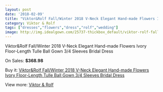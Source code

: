```yaml
---
layout: post
date: '2018-02-09'
title: "Viktor&Rolf Fall/Winter 2018 V-Neck Elegant Hand-made Flowers Ivory Floor-Length Tulle Ball Gown 3/4 Sleeves Bridal Dress"
category: Viktor & Rolf
tags: ["dresses","flowers","dress","rolf","wedding"]
image: http://img.idealgown.com/25737-thickbox_default/viktor-rolf-fall-winter-2018-v-neck-elegant-hand-made-flowers-ivory-floor-length-tulle-ball-gown-3-4-sleeves-bridal-dress.jpg
---
```

Viktor&Rolf Fall/Winter 2018 V-Neck Elegant Hand-made Flowers Ivory Floor-Length Tulle Ball Gown 3/4 Sleeves Bridal Dress

On Sales: **$368.98**
<a href="https://www.idealgown.com/en/viktor-rolf/10045-viktor-rolf-fall-winter-2018-v-neck-elegant-hand-made-flowers-ivory-floor-length-tulle-ball-gown-3-4-sleeves-bridal-dress.html"><amp-img layout="responsive" width="600" height="600" src="//img.idealgown.com/25737-thickbox_default/viktor-rolf-fall-winter-2018-v-neck-elegant-hand-made-flowers-ivory-floor-length-tulle-ball-gown-3-4-sleeves-bridal-dress.jpg" alt="Viktor&Rolf Fall/Winter 2018 V-Neck Elegant Hand-made Flowers Ivory Floor-Length Tulle Ball Gown 3/4 Sleeves Bridal Dress 0" /></a>
<a href="https://www.idealgown.com/en/viktor-rolf/10045-viktor-rolf-fall-winter-2018-v-neck-elegant-hand-made-flowers-ivory-floor-length-tulle-ball-gown-3-4-sleeves-bridal-dress.html"><amp-img layout="responsive" width="600" height="600" src="//img.idealgown.com/25741-thickbox_default/viktor-rolf-fall-winter-2018-v-neck-elegant-hand-made-flowers-ivory-floor-length-tulle-ball-gown-3-4-sleeves-bridal-dress.jpg" alt="Viktor&Rolf Fall/Winter 2018 V-Neck Elegant Hand-made Flowers Ivory Floor-Length Tulle Ball Gown 3/4 Sleeves Bridal Dress 1" /></a>
<a href="https://www.idealgown.com/en/viktor-rolf/10045-viktor-rolf-fall-winter-2018-v-neck-elegant-hand-made-flowers-ivory-floor-length-tulle-ball-gown-3-4-sleeves-bridal-dress.html"><amp-img layout="responsive" width="600" height="600" src="//img.idealgown.com/25740-thickbox_default/viktor-rolf-fall-winter-2018-v-neck-elegant-hand-made-flowers-ivory-floor-length-tulle-ball-gown-3-4-sleeves-bridal-dress.jpg" alt="Viktor&Rolf Fall/Winter 2018 V-Neck Elegant Hand-made Flowers Ivory Floor-Length Tulle Ball Gown 3/4 Sleeves Bridal Dress 2" /></a>
<a href="https://www.idealgown.com/en/viktor-rolf/10045-viktor-rolf-fall-winter-2018-v-neck-elegant-hand-made-flowers-ivory-floor-length-tulle-ball-gown-3-4-sleeves-bridal-dress.html"><amp-img layout="responsive" width="600" height="600" src="//img.idealgown.com/25739-thickbox_default/viktor-rolf-fall-winter-2018-v-neck-elegant-hand-made-flowers-ivory-floor-length-tulle-ball-gown-3-4-sleeves-bridal-dress.jpg" alt="Viktor&Rolf Fall/Winter 2018 V-Neck Elegant Hand-made Flowers Ivory Floor-Length Tulle Ball Gown 3/4 Sleeves Bridal Dress 3" /></a>
<a href="https://www.idealgown.com/en/viktor-rolf/10045-viktor-rolf-fall-winter-2018-v-neck-elegant-hand-made-flowers-ivory-floor-length-tulle-ball-gown-3-4-sleeves-bridal-dress.html"><amp-img layout="responsive" width="600" height="600" src="//img.idealgown.com/25738-thickbox_default/viktor-rolf-fall-winter-2018-v-neck-elegant-hand-made-flowers-ivory-floor-length-tulle-ball-gown-3-4-sleeves-bridal-dress.jpg" alt="Viktor&Rolf Fall/Winter 2018 V-Neck Elegant Hand-made Flowers Ivory Floor-Length Tulle Ball Gown 3/4 Sleeves Bridal Dress 4" /></a>

Buy it: [Viktor&Rolf Fall/Winter 2018 V-Neck Elegant Hand-made Flowers Ivory Floor-Length Tulle Ball Gown 3/4 Sleeves Bridal Dress](https://www.idealgown.com/en/viktor-rolf/10045-viktor-rolf-fall-winter-2018-v-neck-elegant-hand-made-flowers-ivory-floor-length-tulle-ball-gown-3-4-sleeves-bridal-dress.html "Viktor&Rolf Fall/Winter 2018 V-Neck Elegant Hand-made Flowers Ivory Floor-Length Tulle Ball Gown 3/4 Sleeves Bridal Dress")

View more: [Viktor & Rolf](https://www.idealgown.com/en/130-viktor-rolf "Viktor & Rolf")